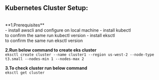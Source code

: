 ## Kubernetes Cluster Setup:
<br>
**1.Prerequisites**
<br>
- install awscli and configure on local machine
- install kubectl
  <br> to confirm the same run kubectl version
- install eksctl
  <br> to confirm the same run eksctl version


**2.Run below command to create eks cluster**
<br>
`eksctl create cluster --name cluster1 --region us-west-2 --node-type t3.small --nodes-min 1 --nodes-max 2`


**3.To check cluster run below command**
<br>
`eksctl get cluster`

